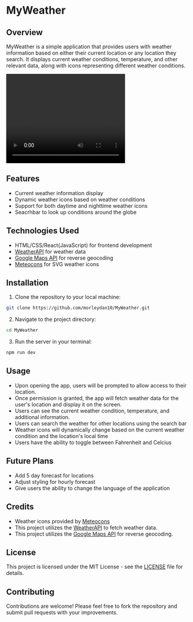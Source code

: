 # MyWeather

## Overview
MyWeather is a simple application that provides users with weather information based on either their current location or any location they search. It displays current weather conditions, temperature, and other relevant data, along with icons representing different weather conditions.


<video width="320" height="240" controls>
  <source src="https://drive.google.com/file/d/1uOQNmxuQ_NSEfh45PtFskXXOgrtp2Xbp/view?usp=sharing" type="video/mp4">
  Your browser does not support the video tag.
</video>

## Features
- Current weather information display
- Dynamic weather icons based on weather conditions
- Support for both daytime and nighttime weather icons
- Seacrhbar to look up conditions around the globe

## Technologies Used
- HTML/CSS/React(JavaScript) for frontend development
- [WeatherAPI](https://www.weatherapi.com/) for weather data
- [Google Maps API](https://developers.google.com/maps) for reverse geocoding
- [Meteocons](https://bas.dev/work/meteocons) for SVG weather icons

## Installation
1. Clone the repository to your local machine:

```bash
git clone https://github.com/morleydan10/MyWeather.git
```

2. Navigate to the project directory:

```bash
cd MyWeather
```

3. Run the server in your terminal:

```bash
npm run dev
```

## Usage
- Upon opening the app, users will be prompted to allow access to their location.
- Once permission is granted, the app will fetch weather data for the user's location and display it on the screen.
- Users can see the current weather condition, temperature, and additional information.
- Users can search the weather for other locations using the search bar
- Weather icons will dynamically change based on the current weather condition and the location's local time
- Users have the ability to toggle between Fahrenheit and Celcius

## Future Plans
- Add 5 day forecast for locations
- Adjust styling for hourly forecast
- Give users the ability to change the language of the application

## Credits
- Weather icons provided by [Meteocons](https://bas.dev/work/meteocons)
- This project utilizes the [WeatherAPI](https://www.weatherapi.com/) to fetch weather data.
- This project utilizes the [Google Maps API](https://developers.google.com/maps) for reverse geocoding.

## License
This project is licensed under the MIT License - see the [LICENSE](LICENSE) file for details.

## Contributing
Contributions are welcome! Please feel free to fork the repository and submit pull requests with your improvements.

